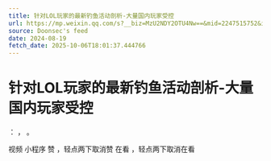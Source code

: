 ```yaml
---
title: 针对LOL玩家的最新钓鱼活动剖析-大量国内玩家受控
url: https://mp.weixin.qq.com/s?__biz=MzU2NDY2OTU4Nw==&mid=2247515752&idx=1&sn=c1bb1c621b064e04749c0906f3438ce1
source: Doonsec's feed
date: 2024-08-19
fetch_date: 2025-10-06T18:01:37.444766
---
```


# 针对LOL玩家的最新钓鱼活动剖析-大量国内玩家受控

：
，
。

视频
小程序
赞
，轻点两下取消赞
在看
，轻点两下取消在看